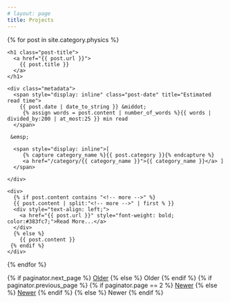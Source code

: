 ```yaml
---
# layout: page
title: Projects
---
```


<div class="posts">

  {% for post in site.category.physics %}

  <div class="post">

    <h1 class="post-title">
      <a href="{{ post.url }}">
        {{ post.title }}
      </a>
    </h1>

    <div class="metadata">
      <span style="display: inline" class="post-date" title="Estimated read time">
        {{ post.date | date_to_string }} &middot; 
         {% assign words = post.content | number_of_words %}{{ words | divided_by:200 | at_most:25 }} min read
      </span>

     &emsp;

      <span style="display: inline">[
         {% capture category_name %}{{ post.category }}{% endcapture %}
         <a href="/category/{{ category_name }}">{{ category_name }}</a> ]
      </span>
      
    </div>

    <div>
      {% if post.content contains "<!-- more -->" %}
      {{ post.content | split:"<!-- more -->" | first % }}
      <div style="text-align: left;">
        <a href="{{ post.url }}" style="font-weight: bold; color:#383fc7;">Read More...</a>
      </div>
      {% else %}
        {{ post.content }}
     {% endif %}
    </div>
  </div>

  {% endfor %}

</div>




<div class="pagination">
  {% if paginator.next_page %}
    <a class="pagination-item older" href="{{ site.url }}/page{{paginator.next_page}}">Older</a>
  {% else %}
    <span class="pagination-item older">Older</span>
  {% endif %}
  {% if paginator.previous_page %}
    {% if paginator.page == 2 %}
      <a class="pagination-item newer" href="{{ site.url }}">Newer</a>
    {% else %}
      <a class="pagination-item newer" href="{{ site.url }}/page{{paginator.previous_page}}">Newer</a>
    {% endif %}
  {% else %}
    <span class="pagination-item newer">Newer</span>
  {% endif %}
</div>

